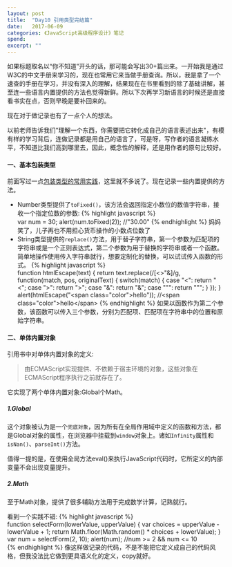 ```yaml
---
layout: post
title:  "Day10 引用类型完结篇"
date:   2017-06-09
categories: 《JavaScript高级程序设计》笔记
spend: 
excerpt: ""
---
```

如果标题取名以“你不知道”开头的话，那可能会写出30+篇出来。一开始我是通过W3C的中文手册来学习的，现在也常用它来当做手册查询。所以，我是拿了一个速查的手册在学习，并没有深入的理解，结果现在在书里看到的除了基础讲解，甚至连一些语言内置提供的方法也觉得新鲜。所以下次再学习新语言的时候还是直接看书实在点，否则早晚是要补回来的。  

现在对于做记录也有了一点个人的想法。

以前老师告诉我们"理解一个东西，你需要把它转化成自己的语言表述出来"，有模有样的学习背后，连做记录都是用自己的语言了，可是呀，写作者的语言凝练水平，不知道比我们高到哪里去，因此，概念性的解释，还是用作者的原句比较好。
#### 一、基本包装类型
前面写过一点[包装类型的常用实践](https://bulgerxie.github.io/%E6%88%91%E5%8F%AF%E8%83%BD%E4%B8%8D%E4%BC%9Ajavascript/2017/06/01/Notjs-day2.html)，这里就不多说了。现在记录一些内置提供的方法。
* Number类型提供了`toFixed()`，该方法会返回指定小数位的数值字符串，接收一个指定位数的参数:
{% highlight javascript %}  
    var num = 30;
    alert(num.toFixed(2));  //"30.00"
{% endhighlight %} 
妈妈笑了，儿子再也不用担心货币操作的小数点位数了
* String类型提供的`replace()`方法，用于替子字符串，第一个参数为匹配项的字符串或是一个正则表达式，第二个参数为用于替换的字符串或者一个函数。简单地操作使用传入字符串就行，想要定制化的替换，可以试试传入函数的形式。
{% highlight javascript %}  
    function htmlEscape(text) {
       return text.replace(/[<>"&]/g, function(match, pos, originalText) {
            switch(match) {
                case "<":
                    return "&lt;";
                case ">":
                    return "&gt;";
                case "&":
                    return "&amp;";
                case "\"":
                    return "&quot;";
            }
       });
    }
    alert(htmlEscape("<span class=\"color\">hello</span>"));
    //&lt;span class=&quot;color&quot;&gt;hello&lt;/span&gt;
{% endhighlight %} 
如果以函数作为第二个参数，该函数可以传入三个参数，分别为匹配项、匹配项在字符串中的位置和原始字符串。
#### 二、单体内置对象
引用书中对单体内置对象的定义:
> 由ECMAScript实现提供、不依赖于宿主环境的对象，这些对象在ECMAScript程序执行之前就存在了。

它实现了两个单体内置对象:Global个Math。
##### 1.Global
这个对象被认为是一个`兜底对象`，因为所有在全局作用域中定义的函数和方法，都是Global对象的属性，在浏览器中挂载到`window`对象上。诸如`Infinity`属性和`isNan()`、`parseInt()`方法。  

值得一提的是，在使用全局方法eval()来执行JavaScript代码时，它所定义的内部变量不会出现变量提升。
##### 2.Math
至于Math对象，提供了很多辅助方法用于完成数学计算，记熟就行。  

看到一个实践不错:
{% highlight javascript %}  
    function selectForm(lowerValue, upperValue) {
        var choices = upperValue - lowerValue + 1;
        return Math.floor(Math.random() * choices + lowerValue);
    }
    var num = selectForm(2, 10);
    alert(num);     //num >= 2 && num <= 10  
{% endhighlight %} 
像这样做记录的代码，不是不能把它定义成自己的代码风格，但我没法比它做到更具语义化的定义，copy就好。